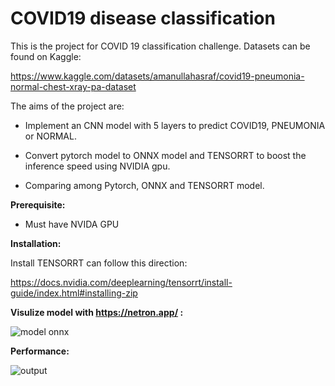 # COVID19 disease classification

This is the project for COVID 19 classification challenge. Datasets can be found on Kaggle:

https://www.kaggle.com/datasets/amanullahasraf/covid19-pneumonia-normal-chest-xray-pa-dataset

The aims of the project are:

+ Implement an CNN model with 5 layers to predict COVID19, PNEUMONIA or NORMAL.

+ Convert pytorch model to ONNX model and TENSORRT to boost the inference speed using NVIDIA gpu.

+ Comparing among Pytorch, ONNX and TENSORRT model.

**Prerequisite:**

+ Must have NVIDA GPU

**Installation:**

Install TENSORRT can follow this direction:

https://docs.nvidia.com/deeplearning/tensorrt/install-guide/index.html#installing-zip

**Visulize model with https://netron.app/ :**

![model onnx](https://github.com/user-attachments/assets/c338eb57-6f89-47dc-8900-cf3a106ca1fe)


**Performance:**

![output](https://github.com/user-attachments/assets/3ec4538d-433e-4f3e-b91f-48e16c248432)
